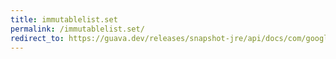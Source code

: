 ```yaml
---
title: immutablelist.set
permalink: /immutablelist.set/
redirect_to: https://guava.dev/releases/snapshot-jre/api/docs/com/google/common/collect/ImmutableList.html#set-int-E-
---
```


